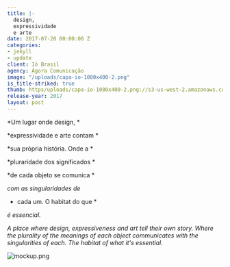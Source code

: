 ```yaml
---
title: |-
  design,
  expressividade
  e arte
date: 2017-07-20 00:00:00 Z
categories:
- jekyll
- update
client: Ió Brasil
agency: Ágora Comunicação
image: "/uploads/capa-io-1080x400-2.png"
is_title-striked: true
thumb: https/uploads/capa-io-1080x400-2.png://s3-us-west-2.amazonaws.com/s.cdpn.io/82/submerged.jpg
release-year: 2017
layout: post
---
```


*Um lugar onde design, *

*expressividade e arte contam *

*sua própria história. Onde a *

*pluraridade dos significados *

*de cada objeto se comunica *

*com as singularidades de*

* cada um. O habitat do que *

*é essencial.*

*A place where design, expressiveness and art tell their own story. Where the plurality of the meanings of each object communicates with the singularities of each. The habitat of what
it's essential.*

![mockup.png](/uploads/mockup.png)